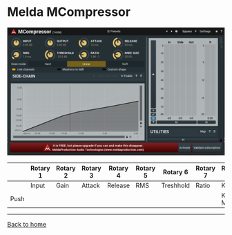 # Melda MCompressor

![logo](../assets/MCompressor.png)

|      | Rotary 1 | Rotary 2 | Rotary 3 | Rotary 4 | Rotary 5 | Rotary 6  | Rotary 7 | Rotary 8  |
|------|----------|----------|----------|----------|----------|---------- |----------|---------- |
|      | Input    | Gain     | Attack   | Release  | RMS      | Treshhold | Ratio    | Knee      |
| Push |          |          |          |          |          |           |          | Knee Mode |

---
[Back to home](./index.md)